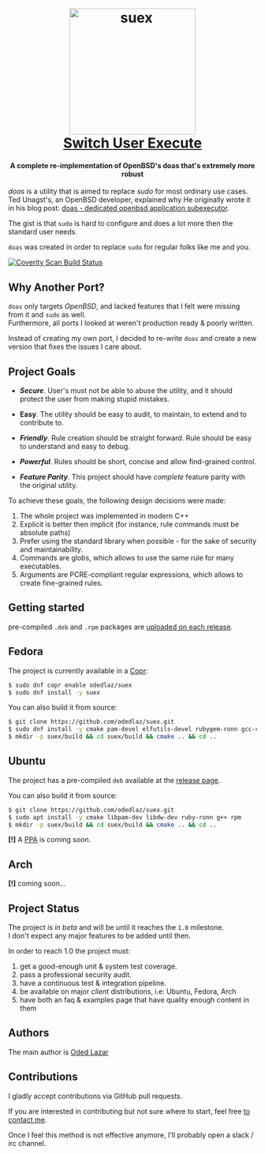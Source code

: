 <h1 align="center">
  <a href="https://github.com/odedlaz/suex"><img src="https://oded.blog/images/2017/10/suex_xkcd.png" alt="suex" width="256" height="256"/></a><br>
  <a href="https://github.com/odedlaz/suex"><b>S</b>witch <b>U</b>ser <b>Ex</b>ecute</a>
</h1>

<h4 align="center">A complete re-implementation of OpenBSD's doas that's extremely more robust</h4>

*doas* is a utility that is aimed to replace *sudo* for most ordinary use cases.
Ted Unagst's, an OpenBSD developer, explained why He originally wrote it in his blog post: [doas - dedicated openbsd application subexecutor](https://www.tedunangst.com/flak/post/doas).

The gist is that `sudo` is hard to configure and does a lot more then the standard user needs.  

`doas` was created in order to replace `sudo` for regular folks like me and you.

<a href="https://scan.coverity.com/projects/odedlaz-suex">
  <img alt="Coverity Scan Build Status"
       src="https://scan.coverity.com/projects/14862/badge.svg"/>
</a>

## Why Another Port?

`doas` only targets *OpenBSD*, and lacked features that I felt were missing from it and `sudo` as well.  
Furthermore, all ports I looked at weren't production ready & poorly written.

Instead of creating my own port, I decided to re-write `doas` and create a new version that fixes the issues I care about.

## Project Goals

* ***Secure***. User's must not be able to abuse the utility, and it should protect the user from making stupid mistakes.

* **Easy**. The utility should be easy to audit, to maintain, to extend and to contribute to.

* ***Friendly***. Rule creation should be straight forward. Rule should be easy to understand and easy to debug.

* ***Powerful***. Rules should be short, concise and allow find-grained control.

* ***Feature Parity***. This project should have *complete* feature parity with the original utility.

To achieve these goals, the following design decisions were made:

1. The whole project was implemented in modern C++
2. Explicit is better then implicit (for instance, rule commands must be absolute paths)
3. Prefer using the standard library when possible - for the sake of security and maintainability.
5. Commands are globs, which allows to use the same rule for many executables.
1. Arguments are PCRE-compliant regular expressions, which allows to create fine-grained rules.

## Getting started

pre-compiled `.deb` and `.rpm` packages are [uploaded on each release](https://github.com/odedlaz/suex/releases).

## Fedora

The project is currently available in a [Copr](https://copr.fedorainfracloud.org/coprs/odedlaz/suex):
```bash
$ sudo dnf copr enable odedlaz/suex
$ sudo dnf install -y suex
```

You can also build it from source:
```bash
$ git clone https://github.com/odedlaz/suex.git
$ sudo dnf install -y cmake pam-devel elfutils-devel rubygem-ronn gcc-c++
$ mkdir -p suex/build && cd suex/build && cmake .. && cd ..
```

## Ubuntu

The project has a pre-compiled `deb` available at the [release page](https://github.com/odedlaz/suex/releases).

You can also build it from source:
```bash
$ git clone https://github.com/odedlaz/suex.git
$ sudo apt install -y cmake libpam-dev libdw-dev ruby-ronn g++ rpm
$ mkdir -p suex/build && cd suex/build && cmake .. && cd ..
```

**[!]** A [PPA](https://help.ubuntu.com/community/PPA) is coming soon.

## Arch

**[!]** coming soon...

## Project Status

The project *is in beta* and will be until it reaches the `1.0` milestone.  
I don't expect any major features to be added until then.

In order to reach 1.0 the project must:

1. get a good-enough unit & system test coverage.
2. pass a professional security audit.
3. have a continuous test & integration pipeline.
4. be available on major *client* distributions, i.e: Ubuntu, Fedora, Arch
5. have both an faq & examples page that have quality enough content in them

## Authors

The main author is [Oded Lazar](https://oded.blog/whoami/)

## Contributions

I gladly accept contributions via GitHub pull requests.

If you are interested in contributing but not sure where to start, feel free [to contact me](https://twitter.com/odedlaz).

Once I feel this method is not effective anymore, I'll probably open a slack / irc channel.
